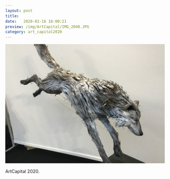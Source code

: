 ```yaml
---
layout: post
title: 
date:   2020-02-16 16:00:21
preview: /img/ArtCapital/IMG_2040.JPG
category: art_capital2020
---
```


![Picture 1](/img/ArtCapital/IMG_2040.JPG) 


ArtCapital 2020.


